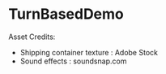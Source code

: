 # TurnBasedDemo

Asset Credits:
- Shipping container texture : Adobe Stock
- Sound effects : soundsnap.com